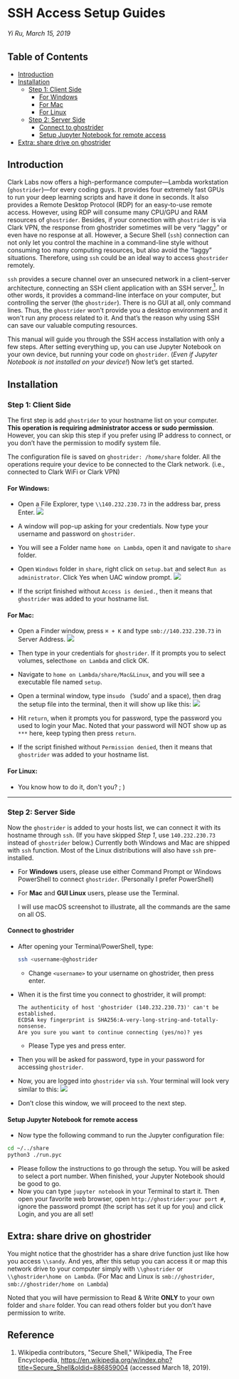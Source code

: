 # SSH Access Setup Guides
###### Yi Ru, March 15, 2019

## Table of Contents
* [Introduction](#introduction)
* [Installation](#installation)
	* [Step 1: Client Side](#step-1-client-side)
		* [For Windows](#for-windows)
		* [For Mac](#for-mac)
		* [For Linux](#for-linux)
	* [Step 2: Server Side](#step-2-server-side)
		* [Connect to ghostrider](#connect-to-ghostrider)
		* [Setup Jupyter Notebook for remote access](#setup-jupyter-notebook-for-remote-access)
* [Extra: share drive on ghostrider](#extra-share-drive-on-ghostrider)

## Introduction
Clark Labs now offers a high-performance computer—Lambda workstation (`ghostrider`)—for every coding guys. It provides four extremely fast GPUs to run your deep learning scripts and have it done in seconds. It also provides a Remote Desktop Protocol (RDP) for an easy-to-use remote access. However, using RDP will consume many CPU/GPU and RAM resources of `ghostrider`. Besides, if your connection with `ghostrider` is via Clark VPN, the response from ghostrider sometimes will be very “laggy” or even have no response at all. However, a Secure Shell (`ssh`) connection can not only let you control the machine in a command-line style without consuming too many computing resources, but also avoid the “laggy” situations. Therefore, using `ssh` could be an ideal way to access `ghostrider` remotely. 

`ssh` provides a secure channel over an unsecured network in a client–server architecture, connecting an SSH client application with an SSH server[<sup> 1</sup>](#reference). In other words, it provides a command-line interface on your computer, but controlling the server (the `ghostrider`). There is no GUI at all, only command lines. Thus, the `ghostrider` won't provide you a desktop environment and it won't run any process related to it. And that’s the reason why using SSH can save our valuable computing resources. 

This manual will guide you through the SSH access installation with only a few steps. After setting everything up, you can use Jupyter Notebook on your own device, but running your code on `ghostrider`. (*Even if Jupyter Notebook is not installed on your device!*)
Now let’s get started.

## Installation
### Step 1: Client Side
The first step is add `ghostrider` to your hostname list on your computer. **This operation is requiring administrator access or sudo permission**. However, you can skip this step if you prefer using IP address to connect, or you don’t have the permission to modify system file. 

The configuration file is saved on `ghostrider: /home/share` folder. All the operations require your device to be connected to the Clark network. (i.e., connected to Clark WiFi or Clark VPN)

#### For Windows:
* Open a File Explorer, type `\\140.232.230.73` in the address bar, press Enter.
	![](pic/1.png)

* A window will pop-up asking for your credentials. Now type your username and password on `ghostrider`. 
* You will see a Folder name `home on Lambda`, open it and navigate to `share` folder.
* Open `Windows` folder in `share`, right click on `setup.bat` and select `Run as administrator`. Click Yes when UAC window prompt.
	![](pic/2.png)
* If the script finished without `Access is denied.`, then it means that `ghostrider` was added to your hostname list.   	  

#### For Mac:
* Open a Finder window, press `⌘ + K` and type `smb://140.232.230.73` in Server Address. 
	![](pic/mac1.png)
* Then type in your credentials for `ghostrider`. If it prompts you to select volumes, select`home on Lambda` and click OK.
* Navigate to `home on Lambda/share/Mac&Linux`, and you will see a executable file named `setup`.
* Open a terminal window, type in`sudo ` (’sudo’ and a space), then drag the setup file into the terminal, then it will show up like this:
	![](pic/mac2.png)

* Hit `return`, when it prompts you for password, type the password you used to login your Mac. Noted that your password will NOT show up as `***` here, keep typing then press `return`.
* If the script finished without `Permission denied`, then it means that `ghostrider` was added to your hostname list. 
	
#### For Linux:
* You know how to do it, don't you? ; )

---- 

### Step 2: Server Side
Now the `ghostrider` is added to your hosts list, we can connect it with its hostname through `ssh`. (If you have skipped *Step 1*, use `140.232.230.73` instead of `ghostrider` below.) Currently both Windows and Mac are shipped with `ssh` function. Most of the Linux distributions will also have `ssh` pre-installed. 
* For **Windows** users, please use either Command Prompt or Windows PowerShell to connect `ghostrider`. (Personally I prefer PowerShell)
* For **Mac** and **GUI Linux** users, please use the Terminal. 

	I will use macOS screenshot to illustrate, all the commands are the same on all OS.

#### Connect to ghostrider
* After opening your Terminal/PowerShell, type:
	```bash
	ssh <username>@ghostrider
	```
	* Change `<username>` to your username on ghostrider, then press enter.

* When it is the first time you connect to ghostrider, it will prompt:
	```
	The authenticity of host 'ghostrider (140.232.230.73)' can't be established. 
	ECDSA key fingerprint is SHA256:A-very-long-string-and-totally-nonsense.
	Are you sure you want to continue connecting (yes/no)? yes
	```
	* Please Type yes and press enter.
* Then you will be asked for password, type in your password for accessing `ghostrider`. 
* Now, you are logged into `ghostrider` via `ssh`. Your terminal will look very similar to this:
	![](pic/mac3.png)
*  Don’t close this window, we will proceed to the next step.   
		  

#### Setup Jupyter Notebook for remote access
* Now type the following command to run the Jupyter configuration file:
```bash
cd ~/../share
python3 ./run.pyc
```
* Please follow the instructions to go through the setup. You will be asked to select a port number. When finished, your Jupyter Notebook should be good to go.
* Now you can type `jupyter notebook` in your Terminal to start it. Then open your favorite web browser, open `http://ghostrider:your port #`, ignore the password prompt (the script has set it up for you) and click Login, and you are all set!


## Extra: share drive on ghostrider
You might notice that the ghostrider has a share drive function just like how you access `\\sandy`. And yes, after this setup you can access it or map this network drive to your computer simply with `\\ghostrider` or `\\ghostrider\home on Lambda`. (For Mac and Linux is `smb://ghostrider`, `smb://ghostrider/home on Lambda`)

Noted that you will have permission to Read & Write **ONLY** to your own folder and `share` folder. You can read others folder but you don’t have permission to write.

## Reference
1. Wikipedia contributors, "Secure Shell," Wikipedia, The Free Encyclopedia, https://en.wikipedia.org/w/index.php?title=Secure_Shell&oldid=886859004 (accessed March 18, 2019). 

